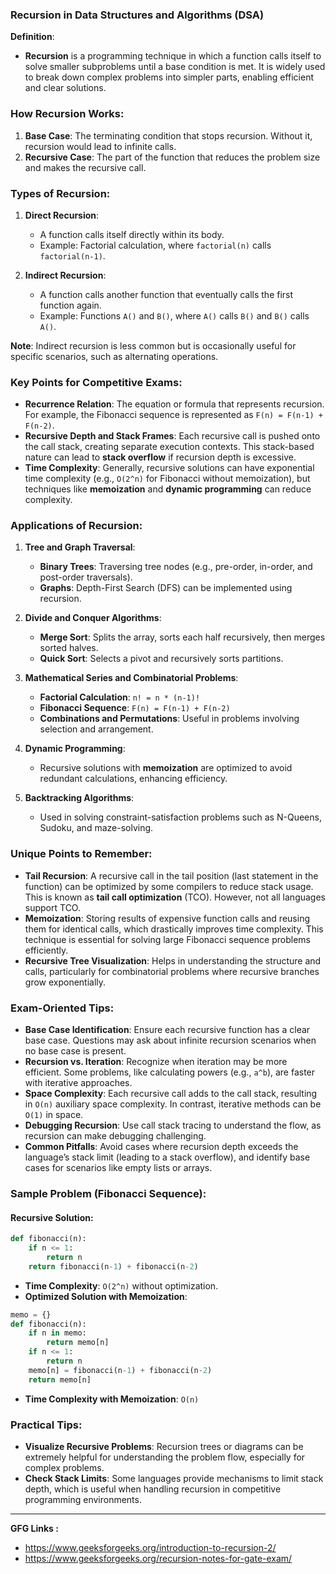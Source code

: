 
### Recursion in Data Structures and Algorithms (DSA)

**Definition**:
- **Recursion** is a programming technique in which a function calls itself to solve smaller subproblems until a base condition is met. It is widely used to break down complex problems into simpler parts, enabling efficient and clear solutions.

### How Recursion Works:
1. **Base Case**: The terminating condition that stops recursion. Without it, recursion would lead to infinite calls.
2. **Recursive Case**: The part of the function that reduces the problem size and makes the recursive call.

### Types of Recursion:
1. **Direct Recursion**: 
   - A function calls itself directly within its body.
   - Example: Factorial calculation, where `factorial(n)` calls `factorial(n-1)`.
   
2. **Indirect Recursion**:
   - A function calls another function that eventually calls the first function again.
   - Example: Functions `A()` and `B()`, where `A()` calls `B()` and `B()` calls `A()`.

**Note**: Indirect recursion is less common but is occasionally useful for specific scenarios, such as alternating operations.

### Key Points for Competitive Exams:
- **Recurrence Relation**: The equation or formula that represents recursion. For example, the Fibonacci sequence is represented as `F(n) = F(n-1) + F(n-2)`.
- **Recursive Depth and Stack Frames**: Each recursive call is pushed onto the call stack, creating separate execution contexts. This stack-based nature can lead to **stack overflow** if recursion depth is excessive.
- **Time Complexity**: Generally, recursive solutions can have exponential time complexity (e.g., `O(2^n)` for Fibonacci without memoization), but techniques like **memoization** and **dynamic programming** can reduce complexity.

### Applications of Recursion:
1. **Tree and Graph Traversal**:
   - **Binary Trees**: Traversing tree nodes (e.g., pre-order, in-order, and post-order traversals).
   - **Graphs**: Depth-First Search (DFS) can be implemented using recursion.
   
2. **Divide and Conquer Algorithms**:
   - **Merge Sort**: Splits the array, sorts each half recursively, then merges sorted halves.
   - **Quick Sort**: Selects a pivot and recursively sorts partitions.

3. **Mathematical Series and Combinatorial Problems**:
   - **Factorial Calculation**: `n! = n * (n-1)!`
   - **Fibonacci Sequence**: `F(n) = F(n-1) + F(n-2)`
   - **Combinations and Permutations**: Useful in problems involving selection and arrangement.

4. **Dynamic Programming**:
   - Recursive solutions with **memoization** are optimized to avoid redundant calculations, enhancing efficiency.

5. **Backtracking Algorithms**:
   - Used in solving constraint-satisfaction problems such as N-Queens, Sudoku, and maze-solving.

### Unique Points to Remember:
- **Tail Recursion**: A recursive call in the tail position (last statement in the function) can be optimized by some compilers to reduce stack usage. This is known as **tail call optimization** (TCO). However, not all languages support TCO.
- **Memoization**: Storing results of expensive function calls and reusing them for identical calls, which drastically improves time complexity. This technique is essential for solving large Fibonacci sequence problems efficiently.
- **Recursive Tree Visualization**: Helps in understanding the structure and calls, particularly for combinatorial problems where recursive branches grow exponentially.

### Exam-Oriented Tips:
- **Base Case Identification**: Ensure each recursive function has a clear base case. Questions may ask about infinite recursion scenarios when no base case is present.
- **Recursion vs. Iteration**: Recognize when iteration may be more efficient. Some problems, like calculating powers (e.g., `a^b`), are faster with iterative approaches.
- **Space Complexity**: Each recursive call adds to the call stack, resulting in `O(n)` auxiliary space complexity. In contrast, iterative methods can be `O(1)` in space.
- **Debugging Recursion**: Use call stack tracing to understand the flow, as recursion can make debugging challenging.
- **Common Pitfalls**: Avoid cases where recursion depth exceeds the language’s stack limit (leading to a stack overflow), and identify base cases for scenarios like empty lists or arrays.

### Sample Problem (Fibonacci Sequence):
#### Recursive Solution:
```python
def fibonacci(n):
    if n <= 1:
        return n
    return fibonacci(n-1) + fibonacci(n-2)
```
- **Time Complexity**: `O(2^n)` without optimization.
- **Optimized Solution with Memoization**:
```python
memo = {}
def fibonacci(n):
    if n in memo:
        return memo[n]
    if n <= 1:
        return n
    memo[n] = fibonacci(n-1) + fibonacci(n-2)
    return memo[n]
```
- **Time Complexity with Memoization**: `O(n)`

### Practical Tips:
- **Visualize Recursive Problems**: Recursion trees or diagrams can be extremely helpful for understanding the problem flow, especially for complex problems.
- **Check Stack Limits**: Some languages provide mechanisms to limit stack depth, which is useful when handling recursion in competitive programming environments.

---


**GFG Links :**
- https://www.geeksforgeeks.org/introduction-to-recursion-2/
- https://www.geeksforgeeks.org/recursion-notes-for-gate-exam/
